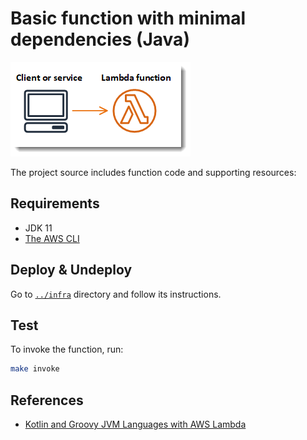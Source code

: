 # Basic function with minimal dependencies (Java)

![Architecture](./images/sample-java-basic.png)

The project source includes function code and supporting resources:

## Requirements

* JDK 11
* [The AWS CLI](https://docs.aws.amazon.com/cli/latest/userguide/cli-chap-install.html)

## Deploy & Undeploy

Go to [`../infra`](../infra) directory and follow its instructions.

## Test

To invoke the function, run:

```sh
make invoke
```

## References

* [Kotlin and Groovy JVM Languages with AWS Lambda](https://aws.amazon.com/blogs/compute/kotlin-and-groovy-jvm-languages-with-aws-lambda/)
